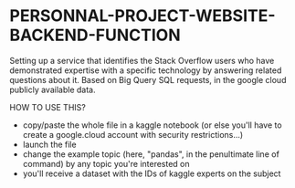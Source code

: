 # PERSONNAL-PROJECT-WEBSITE-BACKEND-FUNCTION
Setting up a service that identifies the Stack Overflow users who have demonstrated expertise with a specific technology by answering related questions about it. 
Based on Big Query SQL requests, in the google cloud publicly available data.

HOW TO USE THIS?

- copy/paste the whole file in a kaggle notebook (or else you'll have to create a google.cloud account with security restrictions...)
- launch the file
- change the example topic (here, "pandas", in the penultimate line of command) by any topic you're interested on
- you'll receive a dataset with the IDs of kaggle experts on the subject
